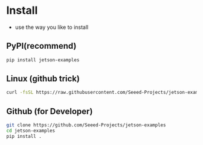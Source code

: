 # Install

- use the way you like to install

## PyPI(recommend)

```sh
pip install jetson-examples
```

## Linux (github trick)

```sh
curl -fsSL https://raw.githubusercontent.com/Seeed-Projects/jetson-examples/main/install.sh | sh
```

## Github (for Developer)

```sh
git clone https://github.com/Seeed-Projects/jetson-examples
cd jetson-examples
pip install .
```
